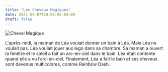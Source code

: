 ```yaml
---
title: "Les Cheveux Magiques"
date: 2021-06-07T10:06:05-04:00
draft: false
---
```


![Cheval Magique](/images/unicorn.png)

L'après-midi, la maman de Léa voulait donner un bain à Léa. Mais Léa ne voulait pas. Léa voulait jouer aux lego dans sa chambre.  Sa maman a ouvert la fenêtre et le soleil a fait un arc-en-ciel dans le bain. Léa était contente quand elle a vu l’arc-en-ciel. Finalement, Léa a fait le bain et ses cheveux sont devenus multicolores, comme Rainbow Dash.